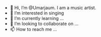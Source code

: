 - 👋 Hi, I’m @Umarjaum. I am a music artist. 
- 👀 I’m interested in singing
- 🌱 I’m currently learning ...
- 💞️ I’m looking to collaborate on ...
- 📫 How to reach me ...

<!---
Umarjaum/Umarjaum is a ✨ special ✨ repository because its `README.md` (this file) appears on your GitHub profile.
You can click the Preview link to take a look at your changes.
--->
